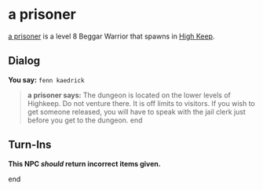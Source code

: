 # a prisoner



[a prisoner](/npc/6053) is a level 8 Beggar Warrior that spawns in [High Keep](/zone/6).



## Dialog

**You say:** `fenn kaedrick`



>**a prisoner says:** The dungeon is located on the lower levels of Highkeep. Do not venture there. It is off limits to visitors. If you wish to get someone released, you will have to speak with the jail clerk just before you get to the dungeon.
end



## Turn-Ins



**This NPC *should* return incorrect items given.**

end